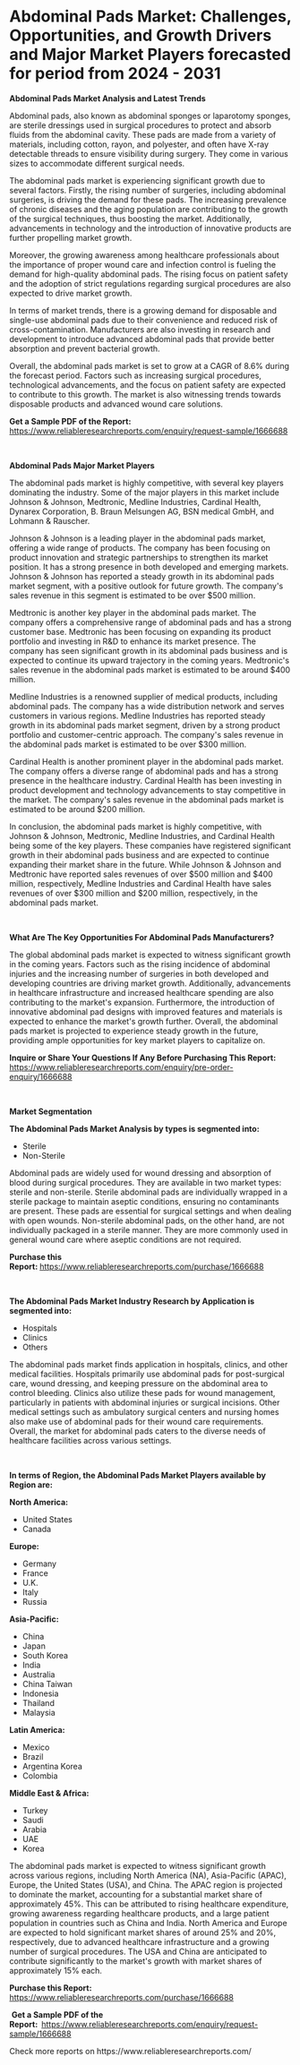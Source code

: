 <p><h1>Abdominal Pads Market: Challenges, Opportunities, and Growth Drivers and Major Market Players forecasted for period from 2024 - 2031</h1></p><p><strong>Abdominal Pads Market Analysis and Latest Trends</strong></p>
<p><p>Abdominal pads, also known as abdominal sponges or laparotomy sponges, are sterile dressings used in surgical procedures to protect and absorb fluids from the abdominal cavity. These pads are made from a variety of materials, including cotton, rayon, and polyester, and often have X-ray detectable threads to ensure visibility during surgery. They come in various sizes to accommodate different surgical needs.</p><p>The abdominal pads market is experiencing significant growth due to several factors. Firstly, the rising number of surgeries, including abdominal surgeries, is driving the demand for these pads. The increasing prevalence of chronic diseases and the aging population are contributing to the growth of the surgical techniques, thus boosting the market. Additionally, advancements in technology and the introduction of innovative products are further propelling market growth.</p><p>Moreover, the growing awareness among healthcare professionals about the importance of proper wound care and infection control is fueling the demand for high-quality abdominal pads. The rising focus on patient safety and the adoption of strict regulations regarding surgical procedures are also expected to drive market growth.</p><p>In terms of market trends, there is a growing demand for disposable and single-use abdominal pads due to their convenience and reduced risk of cross-contamination. Manufacturers are also investing in research and development to introduce advanced abdominal pads that provide better absorption and prevent bacterial growth.</p><p>Overall, the abdominal pads market is set to grow at a CAGR of 8.6% during the forecast period. Factors such as increasing surgical procedures, technological advancements, and the focus on patient safety are expected to contribute to this growth. The market is also witnessing trends towards disposable products and advanced wound care solutions.</p></p>
<p><strong>Get a Sample PDF of the Report:&nbsp;</strong> <a href="https://www.reliableresearchreports.com/enquiry/request-sample/1666688">https://www.reliableresearchreports.com/enquiry/request-sample/1666688</a></p>
<p>&nbsp;</p>
<p><strong>Abdominal Pads Major Market Players</strong></p>
<p><p>The abdominal pads market is highly competitive, with several key players dominating the industry. Some of the major players in this market include Johnson & Johnson, Medtronic, Medline Industries, Cardinal Health, Dynarex Corporation, B. Braun Melsungen AG, BSN medical GmbH, and Lohmann & Rauscher.</p><p>Johnson & Johnson is a leading player in the abdominal pads market, offering a wide range of products. The company has been focusing on product innovation and strategic partnerships to strengthen its market position. It has a strong presence in both developed and emerging markets. Johnson & Johnson has reported a steady growth in its abdominal pads market segment, with a positive outlook for future growth. The company's sales revenue in this segment is estimated to be over $500 million.</p><p>Medtronic is another key player in the abdominal pads market. The company offers a comprehensive range of abdominal pads and has a strong customer base. Medtronic has been focusing on expanding its product portfolio and investing in R&D to enhance its market presence. The company has seen significant growth in its abdominal pads business and is expected to continue its upward trajectory in the coming years. Medtronic's sales revenue in the abdominal pads market is estimated to be around $400 million.</p><p>Medline Industries is a renowned supplier of medical products, including abdominal pads. The company has a wide distribution network and serves customers in various regions. Medline Industries has reported steady growth in its abdominal pads market segment, driven by a strong product portfolio and customer-centric approach. The company's sales revenue in the abdominal pads market is estimated to be over $300 million.</p><p>Cardinal Health is another prominent player in the abdominal pads market. The company offers a diverse range of abdominal pads and has a strong presence in the healthcare industry. Cardinal Health has been investing in product development and technology advancements to stay competitive in the market. The company's sales revenue in the abdominal pads market is estimated to be around $200 million.</p><p>In conclusion, the abdominal pads market is highly competitive, with Johnson & Johnson, Medtronic, Medline Industries, and Cardinal Health being some of the key players. These companies have registered significant growth in their abdominal pads business and are expected to continue expanding their market share in the future. While Johnson & Johnson and Medtronic have reported sales revenues of over $500 million and $400 million, respectively, Medline Industries and Cardinal Health have sales revenues of over $300 million and $200 million, respectively, in the abdominal pads market.</p></p>
<p>&nbsp;</p>
<p><strong>What Are The Key Opportunities For Abdominal Pads Manufacturers?</strong></p>
<p><p>The global abdominal pads market is expected to witness significant growth in the coming years. Factors such as the rising incidence of abdominal injuries and the increasing number of surgeries in both developed and developing countries are driving market growth. Additionally, advancements in healthcare infrastructure and increased healthcare spending are also contributing to the market's expansion. Furthermore, the introduction of innovative abdominal pad designs with improved features and materials is expected to enhance the market's growth further. Overall, the abdominal pads market is projected to experience steady growth in the future, providing ample opportunities for key market players to capitalize on.</p></p>
<p><strong>Inquire or Share Your Questions If Any Before Purchasing This Report:</strong> <a href="https://www.reliableresearchreports.com/enquiry/pre-order-enquiry/1666688">https://www.reliableresearchreports.com/enquiry/pre-order-enquiry/1666688</a></p>
<p>&nbsp;</p>
<p><strong>Market Segmentation</strong></p>
<p><strong>The Abdominal Pads Market Analysis by types is segmented into:</strong></p>
<p><ul><li>Sterile</li><li>Non-Sterile</li></ul></p>
<p><p>Abdominal pads are widely used for wound dressing and absorption of blood during surgical procedures. They are available in two market types: sterile and non-sterile. Sterile abdominal pads are individually wrapped in a sterile package to maintain aseptic conditions, ensuring no contaminants are present. These pads are essential for surgical settings and when dealing with open wounds. Non-sterile abdominal pads, on the other hand, are not individually packaged in a sterile manner. They are more commonly used in general wound care where aseptic conditions are not required.</p></p>
<p><strong>Purchase this Report:&nbsp;</strong><a href="https://www.reliableresearchreports.com/purchase/1666688">https://www.reliableresearchreports.com/purchase/1666688</a></p>
<p>&nbsp;</p>
<p><strong>The Abdominal Pads Market Industry Research by Application is segmented into:</strong></p>
<p><ul><li>Hospitals</li><li>Clinics</li><li>Others</li></ul></p>
<p><p>The abdominal pads market finds application in hospitals, clinics, and other medical facilities. Hospitals primarily use abdominal pads for post-surgical care, wound dressing, and keeping pressure on the abdominal area to control bleeding. Clinics also utilize these pads for wound management, particularly in patients with abdominal injuries or surgical incisions. Other medical settings such as ambulatory surgical centers and nursing homes also make use of abdominal pads for their wound care requirements. Overall, the market for abdominal pads caters to the diverse needs of healthcare facilities across various settings.</p></p>
<p>&nbsp;</p>
<p><strong>In terms of Region, the Abdominal Pads Market Players available by Region are:</strong></p>
<p>
    <p> <strong> North America: </strong>
        <ul>
            <li>United States</li>
            <li>Canada</li>
        </ul>
        </p> 
    <p> <strong> Europe: </strong>
        <ul>
            <li>Germany</li>
            <li>France</li>
            <li>U.K.</li>
            <li>Italy</li>
            <li>Russia</li>
        </ul>
        </p> 
    <p> <strong> Asia-Pacific: </strong>
        <ul>
            <li>China</li>
            <li>Japan</li>
            <li>South Korea</li>
            <li>India</li>
            <li>Australia</li>
            <li>China Taiwan</li>
            <li>Indonesia</li>
            <li>Thailand</li>
            <li>Malaysia</li>
        </ul>
        </p> 
    <p> <strong> Latin America: </strong>
        <ul>
            <li>Mexico</li>
            <li>Brazil</li>
            <li>Argentina Korea</li>
            <li>Colombia</li>
        </ul>
        </p> 
    <p> <strong> Middle East & Africa: </strong>
        <ul>
            <li>Turkey</li>
            <li>Saudi</li>
            <li>Arabia</li>
            <li>UAE</li>
            <li>Korea</li>
        </ul>
    </p>
    </p>
<p><p>The abdominal pads market is expected to witness significant growth across various regions, including North America (NA), Asia-Pacific (APAC), Europe, the United States (USA), and China. The APAC region is projected to dominate the market, accounting for a substantial market share of approximately 45%. This can be attributed to rising healthcare expenditure, growing awareness regarding healthcare products, and a large patient population in countries such as China and India. North America and Europe are expected to hold significant market shares of around 25% and 20%, respectively, due to advanced healthcare infrastructure and a growing number of surgical procedures. The USA and China are anticipated to contribute significantly to the market's growth with market shares of approximately 15% each.</p></p>
<p><strong>Purchase this Report: </strong><a href="https://www.reliableresearchreports.com/purchase/1666688">https://www.reliableresearchreports.com/purchase/1666688</a></p>
<p>&nbsp;<strong>Get a Sample PDF of the Report:&nbsp;&nbsp;</strong><a href="https://www.reliableresearchreports.com/enquiry/request-sample/1666688">https://www.reliableresearchreports.com/enquiry/request-sample/1666688</a></p>
<p><strong></strong></p>
<p>Check more reports on https://www.reliableresearchreports.com/</p>